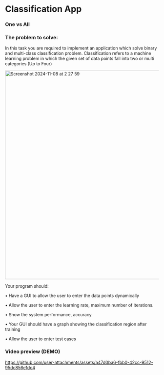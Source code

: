 <h1> Classification App </h1>
<h3>One vs All</h3>

<h3> The problem to solve:</h3>

<p>In this task you are required to implement an application which solve binary and
multi-class classification problem. Classification refers to a machine learning
problem in which the given set of data points fall into two or multi categories
(Up to Four)</p>


<img width="681" alt="Screenshot 2024-11-08 at 2 27 59" src="https://github.com/user-attachments/assets/f22656df-454a-4b54-ab94-8f5a777f7183">


<p>
  Your program should:
  
• Have a GUI to allow the user to enter the data points dynamically

• Allow the user to enter the learning rate, maximum number of iterations.

• Show the system performance, accuracy

• Your GUI should have a graph showing the classification region after training

• Allow the user to enter test cases</p>

<h3>Video preview (DEMO)</h3>




https://github.com/user-attachments/assets/a47d0ba6-fbb0-42cc-9512-95dc856e1dc4

